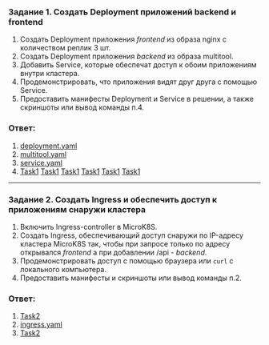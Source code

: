 ### Задание 1. Создать Deployment приложений backend и frontend

1. Создать Deployment приложения _frontend_ из образа nginx с количеством реплик 3 шт.
2. Создать Deployment приложения _backend_ из образа multitool. 
3. Добавить Service, которые обеспечат доступ к обоим приложениям внутри кластера. 
4. Продемонстрировать, что приложения видят друг друга с помощью Service.
5. Предоставить манифесты Deployment и Service в решении, а также скриншоты или вывод команды п.4.

### Ответ:

1. [deployment.yaml](/kube1_5/deployment.yaml)
2. [multitool.yaml](/kube1_5/multitool.yaml)
3. [service.yaml](/kube1_5/service.yaml)
4. [Task1](/kube1_5/task1_1.jpg "Задание 1")
[Task1](/kube1_5/task1_2.jpg "Задание 1")
[Task1](/kube1_5/task1_3.jpg "Задание 1")
[Task1](/kube1_5/task1_4.jpg "Задание 1")
[Task1](/kube1_5/task1_5.jpg "Задание 1")
[Task1](/kube1_5/task1_6.jpg "Задание 1")

------

### Задание 2. Создать Ingress и обеспечить доступ к приложениям снаружи кластера

1. Включить Ingress-controller в MicroK8S.
2. Создать Ingress, обеспечивающий доступ снаружи по IP-адресу кластера MicroK8S так, чтобы при запросе только по адресу открывался _frontend_ а при добавлении /api - _backend_.
3. Продемонстрировать доступ с помощью браузера или `curl` с локального компьютера.
4. Предоставить манифесты и скриншоты или вывод команды п.2.

### Ответ:

1. [Task2](/kube1_5/task2_1.jpg "Задание 2")
2. [ingress.yaml](/kube1_5/ingress.yaml)
3. [Task2](/kube1_5/task2_2.jpg "Задание 2")